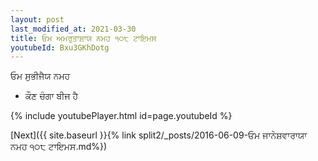 ```yaml
---
layout: post
last_modified_at: 2021-03-30
title: ਓਮ ਅਮਰੁਤਾਸ਼ਾਯ ਨਮਹ ੧੦੮ ਟਾਇਮਸ
youtubeId: Bxu3GKhDotg
---
```

 
 
 ਓਮ ਸੁਭੀਜੈਯ ਨਮਹ  
 
 -  ਕੌਣ ਚੰਗਾ ਬੀਜ ਹੈ 
 
  
 
  
 
 
 
 
 
 


{% include youtubePlayer.html id=page.youtubeId %}
 
[Next]({{ site.baseurl }}{% link  split2/_posts/2016-06-09-ਓਮ ਜਾਨੇਸ਼ਵਾਰਾਯਾ ਨਮਹ ੧੦੮ ਟਾਇਮਸ.md%})
 

